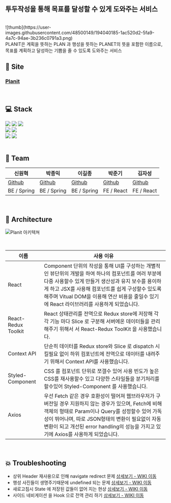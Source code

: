 ## 투두작성을 통해 목표를 달성할 수 있게 도와주는 서비스

<br/>
![thumb](https://user-images.githubusercontent.com/48500149/194040185-1ac520d2-5fa9-4a7c-94ae-3b236c0791a3.png)
<br/>
PLANIT은 계획을 뜻하는 PLAN 과 행성을 뜻하는 PLANET의 뜻을 포함한 이름으로, 목표를 계획하고 달성하는 기쁨을 줄 수 있도록 도와주는 서비스

## 🔗 Site
### [Planit](https://planit.co.kr/)

<br/>

## 💻 Stack
<div>
  <img src="https://img.shields.io/badge/html5-E34F26?style=for-the-badge&logo=html5&logoColor=white">
  <img src="https://img.shields.io/badge/css-1572B6?style=for-the-badge&logo=css3&logoColor=white">
  <img src="https://img.shields.io/badge/javascript-F7DF1E?style=for-the-badge&logo=javascript&logoColor=black">
  <br>     
  <img src="https://img.shields.io/badge/react-61DAFB?style=for-the-badge&logo=react&logoColor=black">
  <img src="https://img.shields.io/badge/styledcomponents-DB7093?style=for-the-badge&logo=styled-components&logoColor=pink">   
  <br>
  <img src="https://img.shields.io/badge/github-181717?style=for-the-badge&logo=github&logoColor=white">   
  <img src="https://img.shields.io/badge/kakao login-FFCD00?style=for-the-badge&logo=kakao&logoColor=black">
  <br>
</div>

<br/>

## 🧙 Team
|신원혁|박종익|이길종|박준기|김자성
|---|---|---|---|---|
|[Github](https://github.com/god1hyuk)|[Github](https://github.com/ParkJong-ic)|[Github](https://github.com/Jongleee)|[Github](https://github.com/byjgpark)|[Github](https://github.com/jaseongkim)|
|BE / Spring|BE / Spring|BE / Spring|FE / React|FE / React|

<br/>

## :santa: Architecture

![Planit 아키텍쳐](https://user-images.githubusercontent.com/81502140/193481909-30765c17-2a8e-419c-bcfa-bea8736ebd18.png)

<br/>


| 이름 | 사용 이유 |
| --- | --- |
| React | Component 단위의 작성을 통해 UI를 구성하는 개별적인 뷰단위의 개발을 하여 하나의 컴포넌트를 여러 부분에 다중 사용할수 있게 만들거 생산성과 유지 보수를 용이하게 하고 JSX를 사용해 컴포넌트를 쉽게 구성할수 있도록 해주며 Vitual DOM을 이용해 연산 비용을 줄일수 있기에 React 라이브러리를 사용하게 되었습니다. |
| React-Redux Toolkit | React 상태관리를 전역으로 Redux store에 저장해 각각 기능 마다 Slice 로 구분해 서버에온 데이터들을 관리해주기 위해서 서 React-Redux ToolKit 을 사용했습니다.| 
| Context API | 단순히 데이터를 Redux store와 Slice 로 dispatch 시킬필요 없이 하위 컴포넌트에 전역으로 데이터를 내려주기 위해서 Context API를 사용했습니다. |  
| Styled-Component | CSS 를 컴포넌트 단위로 쪼갤수 있어 사용 빈도가 높은 CSS를 재사용할수 있고 다양한 스타일들을 분기처리를 할수있어 Styled-Component 를 사용했습니다. |
| Axios | 우선 Fetch 같은 경우 호환성이 떨어져 웹브라우저가 구버전일 경우 지원하지 않는 경우가 있으며, Fetch에 비해 객체의 형태로 Param이나 Query를 성정할수 있어 가독성이 뛰어나며, 따로 JSON형태의 변환이 필요없이 자동 변환이 되고 개선된 error handling의 성능을 가지고 있기에 Axios를 사용하게 되었습니다. |

<br/>

## 💥 Troubleshooting

- 상위 Header 재사용으로 인해 navigate redirect 문제 [상세보기 - WIKI 이동](https://github.com/hanghae-w8-t4-plan-it/frontend/wiki/%EC%83%81%EC%9C%84-Header-%EC%9E%AC%EC%82%AC%EC%9A%A9%EC%9C%BC%EB%A1%9C-%EC%9D%B8%ED%95%B4-navigate-redirect-%EB%AC%B8%EC%A0%9C)
- 행성 사진들이 생명주기때문에 undefined 되는 문제 [상세보기 - WIKI 이동](https://github.com/hanghae-w8-t4-plan-it/frontend/wiki/%ED%96%89%EC%84%B1-%EC%82%AC%EC%A7%84%EB%93%A4%EC%9D%B4-%EC%83%9D%EB%AA%85%EC%A3%BC%EA%B8%B0%EB%95%8C%EB%AC%B8%EC%97%90-undefined-%EB%90%98%EB%8A%94-%EB%AC%B8%EC%A0%9C)
- 새로고침시 State 에 저장된 값들이 없어 지는 현상 [상세보기 - WIKI 이동](https://github.com/hanghae-w8-t4-plan-it/frontend/wiki/%EC%83%88%EB%A1%9C%EA%B3%A0%EC%B9%A8%EC%8B%9C-State-%EC%97%90-%EC%A0%80%EC%9E%A5%EB%90%9C-%EA%B0%92%EB%93%A4%EC%9D%B4-%EC%97%86%EC%96%B4-%EC%A7%80%EB%8A%94-%ED%98%84%EC%83%81)
- 사이드 네비게이션 을 Hook 으로 전역 관리 하기 [상세보기 - WIKI 이동](https://github.com/hanghae-w8-t4-plan-it/frontend/wiki/%EC%82%AC%EC%9D%B4%EB%93%9C-%EB%84%A4%EB%B9%84%EA%B2%8C%EC%9D%B4%EC%85%98-%EC%9D%84-Hook-%EC%9C%BC%EB%A1%9C-%EC%A0%84%EC%97%AD-%EA%B4%80%EB%A6%AC-%ED%95%98%EA%B8%B0)

<br/> 
